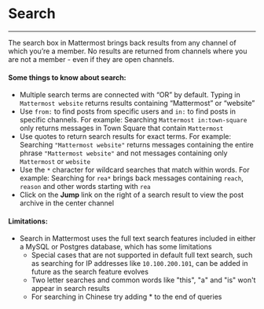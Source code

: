 # Search  
___

The search box in Mattermost brings back results from any channel of which you’re a member. No results are returned from channels where you are not a member - even if they are open channels.

#### Some things to know about search: 

- Multiple search terms are connected with “OR” by default. Typing in `Mattermost website` returns results containing “Mattermost” or “website”
- Use `from:` to find posts from specific users and `in:` to find posts in specific channels. For example: Searching `Mattermost in:town-square` only returns messages in Town Square that contain `Mattermost`
- Use quotes to return search results for exact terms. For example: Searching `"Mattermost website"` returns messages containing the entire phrase `"Mattermost website"` and not messages containing only `Mattermost` or `website`
- Use the `*` character for wildcard searches that match within words. For example: Searching for `rea*` brings back messages containing `reach`, `reason` and other words starting with `rea`
- Click on the **Jump** link on the right of a search result to view the post archive in the center channel

#### Limitations:

- Search in Mattermost uses the full text search features included in either a MySQL or Postgres database, which has some limitations
  - Special cases that are not supported in default full text search, such as searching for IP addresses like `10.100.200.101`, can be added in future as the search feature evolves
  - Two letter searches and common words like "this", "a" and "is" won't appear in search results
  - For searching in Chinese try adding * to the end of queries
